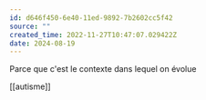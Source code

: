 ```yaml
---
id: d646f450-6e40-11ed-9892-7b2602cc5f42
source: ""
created_time: 2022-11-27T10:47:07.029422Z
date: 2024-08-19
---
```

Parce que c'est le contexte dans lequel on évolue

[[autisme]]
